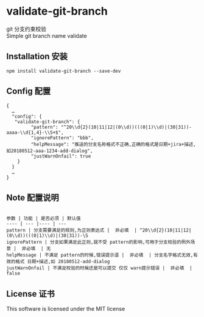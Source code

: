 # validate-git-branch
git 分支约束校验<br>
Simple git branch name validate

## Installation 安装

```
npm install validate-git-branch --save-dev
```

## Config 配置

```
{
  …
  "config": {
   "validate-git-branch": {
         "pattern": "^20\\d{2}(10|11|12|(0\\d))(((0|1)\\d)|(30|31))-aaaa-\\d{1,4}-\\S+$",
         "ignorePattern": "bbb",
         "helpMessage": "推送的分支名称格式不正确,正确的格式是日期+jira+描述,如20180512-aaa-1234-add-dialog",
         "justWarnOnfail": true
    }
  }
  …
}
```

## Note  配置说明
```

参数 | 功能 | 是否必须 | 默认值
---- | --- |---- | ---
pattern | 分支需要满足的规则,为正则表达式 |  非必填  | ^20\\d{2}(10|11|12|(0\\d))(((0|1)\\d)|(30|31))-\S
ignorePattern | 分支如果满足此正则,就不受 pattern的影响,可用于分支校验的例外场景 |  非必填  | 无
helpMessage | 不满足 pattern的时候,错误提示语 |  非必填  | 分支名字格式无效,有效的格式 日期+描述,如 20180512-add-dialog
justWarnOnfail | 不满足校验的时候还是可以提交 仅仅 warn提示错误 |  非必填  | false
```


## License 证书

This software is licensed under the MIT license

